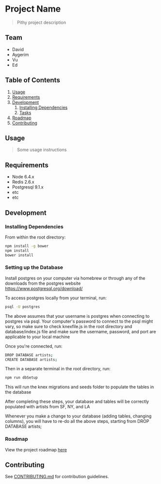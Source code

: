 # Project Name

> Pithy project description

## Team

  - David
  - Aygerim
  - Vu
  - Ed

## Table of Contents

1. [Usage](#Usage)
1. [Requirements](#requirements)
1. [Development](#development)
    1. [Installing Dependencies](#installing-dependencies)
    1. [Tasks](#tasks)
1. [Roadmap](#roadmap)
1. [Contributing](#contributing)

## Usage

> Some usage instructions

## Requirements

- Node 6.4.x
- Redis 2.6.x
- Postgresql 9.1.x
- etc
- etc

## Development

### Installing Dependencies

From within the root directory:

```sh
npm install -g bower
npm install
bower install
```

### Setting up the Database

Install postgres on your computer via homebrew or through any of the downloads from the postgres website
https://www.postgresql.org/download/

To access postgres locally from your terminal, run:
```sh
psql -U postgres
```
The above assumes that your username is postgres when connecting to postgres via psql.
Your computer's password to connect to the psql might vary, so make sure to check knexfile.js in the root directory
and database/index.js file and make sure the username, password, and port are applicable to your local machine

Once you're connected, run:
```sh
DROP DATABASE artists;
CREATE DATABASE artists;
```

Then in a separate terminal in the root directory, run:
```sh
npm run dbSetup
```
This will run the knex migrations and seeds folder to populate the tables in the database

After completing these steps, your database and tables will be correctly populated with artists from SF, NY, and LA

Whenever you make a change to your database (adding tables, changing columns), you will have to re-do all
the above steps, starting from DROP DATABASE artists;

### Roadmap

View the project roadmap [here](LINK_TO_DOC)


## Contributing

See [CONTRIBUTING.md](CONTRIBUTING.md) for contribution guidelines.
